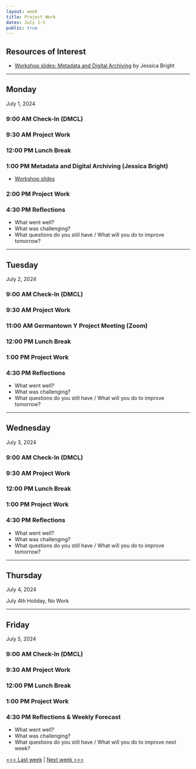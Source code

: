```yaml
---
layout: week
title: Project Work
dates: July 1-5
public: true
---
```


## Resources of Interest
- [Workshop slides: Metadata and Digital Archiving](../resources/Metadata_DigitalCollections_DSSF_2024.pdf) by Jessica Bright

---

## Monday
July 1, 2024

### 9:00 AM Check-In (DMCL)

### 9:30 AM Project Work

### 12:00 PM Lunch Break

### 1:00 PM Metadata and Digital Archiving (Jessica Bright)
- [Workshop slides](../resources/Metadata_DigitalCollections_DSSF_2024.pdf)

### 2:00 PM Project Work

### 4:30 PM Reflections
- What went well?
- What was challenging?
- What questions do you still have / What will you do to improve tomorrow?

---

## Tuesday
July 2, 2024

### 9:00 AM Check-In (DMCL)

### 9:30 AM Project Work

### 11:00 AM Germantown Y Project Meeting (Zoom)

### 12:00 PM Lunch Break

### 1:00 PM Project Work

### 4:30 PM Reflections
- What went well?
- What was challenging?
- What questions do you still have / What will you do to improve tomorrow?

---

## Wednesday
July 3, 2024

### 9:00 AM Check-In (DMCL)

### 9:30 AM Project Work

### 12:00 PM Lunch Break

### 1:00 PM Project Work

### 4:30 PM Reflections
- What went well?
- What was challenging?
- What questions do you still have / What will you do to improve tomorrow?

---

## Thursday
July 4, 2024

July 4th Holiday, No Work

---

## Friday
July 5, 2024

### 9:00 AM Check-In (DMCL)

### 9:30 AM Project Work

### 12:00 PM Lunch Break

### 1:00 PM Project Work

### 4:30 PM Reflections & Weekly Forecast
- What went well?
- What was challenging?
- What questions do you still have / What will you do to improve next week?

[<<< Last week](04-work) | [Next week >>>](06-internal)
